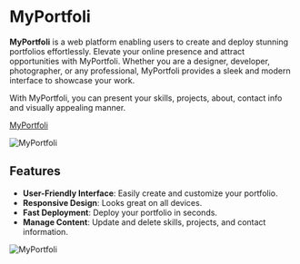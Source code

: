 # MyPortfoli

**MyPortfoli** is a web platform enabling users to create and deploy stunning portfolios effortlessly. Elevate your online presence and attract opportunities with MyPortfoli. Whether you are a designer, developer, photographer, or any professional, MyPortfoli provides a sleek and modern interface to showcase your work. 

With MyPortfoli, you can present your skills, projects, about, contact info and visually appealing manner. 

[MyPortfoli](https://my--portfolios.vercel.app/)


![MyPortfoli](https://res.cloudinary.com/driaaeuhp/image/upload/v1718886951/myPortfolio/private/z0px6lbaqsssyhxuuue5.png)


## Features

- **User-Friendly Interface**: Easily create and customize your portfolio.
- **Responsive Design**: Looks great on all devices.
- **Fast Deployment**: Deploy your portfolio in seconds.
- **Manage Content**: Update and delete skills, projects, and contact information.


![MyPortfoli](https://res.cloudinary.com/driaaeuhp/image/upload/v1718887030/myPortfolio/private/hboycmgouzf07tk7ygtj.png)
